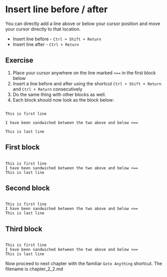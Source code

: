 Insert line before / after
===========================

You can directly add a line above or below your cursor position
and move your cursor directly to that location.

* Insert line before - `Ctrl + Shift + Return`
* Insert line after - `Ctrl + Return`


Exercise
---------

1. Place your cursor anywhere on the line marked `<==` in the first block below
2. Insert a line before and after using the shortcut `Ctrl + Shift + Return`
   and `Ctrl + Return` consecutively
3. Do the same thing with other blocks as well.
3. Each block should now look as the block below:

```

This is first line

I have been sandwiched between the two above and below <==

This is last line

```


First block
------------

```

This is first line
I have been sandwiched between the two above and below <==
This is last line

```


Second block
-------------

```

This is first line
I have been sandwiched between the two above and below <==
This is last line

```


Third block
------------

```

This is first line
I have been sandwiched between the two above and below <==
This is last line

```


Now proceed to next chapter with the familiar `Goto Anything` shortcut. The
filename is chapter_2_2.md
